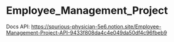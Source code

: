 # Employee_Management_Project
Docs API:
    https://spurious-physician-5e6.notion.site/Employee-Management-Project-API-9433f808da4c4e049da50df4c96fbeb9
